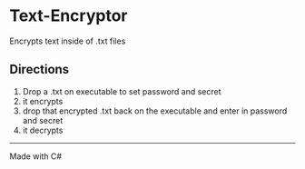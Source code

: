 # Text-Encryptor
Encrypts text inside of .txt files  

Directions
---
1. Drop a .txt on executable to set password and secret
2. it encrypts
3. drop that encrypted .txt back on the executable and enter in password and secret
4. it decrypts  
---
Made with C#
